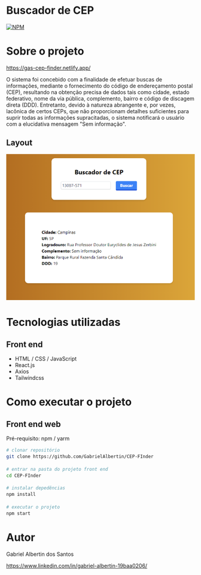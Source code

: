 # Buscador de CEP

[![NPM](https://img.shields.io/npm/l/react)](https://github.com/GabrielAlbertin/CEP-Finder/blob/main/LICENCE)

# Sobre o projeto

https://gas-cep-finder.netlify.app/

O sistema foi concebido com a finalidade de efetuar buscas de informações, mediante o fornecimento do código de endereçamento postal (CEP), resultando na obtenção precisa de dados tais como cidade, estado federativo, nome da via pública, complemento, bairro e código de discagem direta (DDD). Entretanto, devido à natureza abrangente e, por vezes, lacônica de certos CEPs, que não proporcionam detalhes suficientes para suprir todas as informações supracitadas, o sistema notificará o usuário com a elucidativa mensagem "Sem informação".

## Layout
![Layout](https://github.com/GabrielAlbertin/CEP-Finder/blob/main/src/assets/cep.png)

# Tecnologias utilizadas
## Front end
- HTML / CSS / JavaScript
- React.js
- Axios
- Tailwindcss

# Como executar o projeto
## Front end web
Pré-requisito: npm / yarm

```bash
# clonar repositório
git clone https://github.com/GabrielAlbertin/CEP-FInder

# entrar na pasta do projeto front end
cd CEP-FInder

# instalar depedências
npm install

# executar o projeto
npm start
```

# Autor

Gabriel Albertin dos Santos

https://www.linkedin.com/in/gabriel-albertin-19baa0206/
